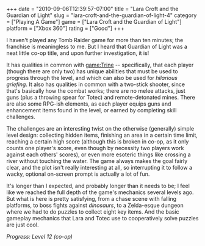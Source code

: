+++
date = "2010-09-06T12:39:57-07:00"
title = "Lara Croft and the Guardian of Light"
slug = "lara-croft-and-the-guardian-of-light-4"
category = ["Playing A Game"]
game = ["Lara Croft and the Guardian of Light"]
platform = ["Xbox 360"]
rating = ["Good"]
+++

I haven't played any Tomb Raider game for more than ten minutes; the franchise is meaningless to me.  But I heard that Guardian of Light was a neat little co-op title, and upon further investigation, it is!

It has qualities in common with <game:Trine> -- specifically, that each player (though there are only two) has unique abilities that must be used to progress through the level, and which can also be used for <i>hilarious griefing</i>.  It also has qualities in common with a two-stick shooter, since that's basically how the combat works; there are no melee attacks, just guns (plus a throwing spear for Totec) and remote-detonated mines.  There are also some RPG-ish elements, as each player equips guns and enhancement items found in the level, or earned by completing skill challenges.

The challenges are an interesting twist on the otherwise (generally) simple level design: collecting hidden items, finishing an area in a certain time limit, reaching a certain high score (although this is broken in co-op, as it only counts one player's score, even though by necessity two players work against each others' scores), or even more esoteric things like crossing a river without touching the water.  The game always makes the goal fairly clear, and the plot isn't really interesting at all, so interrupting it to follow a wacky, optional on-screen prompt is actually a lot of fun.

It's longer than I expected, and probably longer than it needs to be; I feel like we reached the full depth of the game's mechanics several levels ago.  But what is here is pretty satisfying, from a chase scene with falling platforms, to boss fights against <i>dinosaurs</i>, to a Zelda-esque dungeon where we had to do puzzles to collect eight key items.  And the basic gameplay mechanics that Lara and Totec use to cooperatively solve puzzles are just cool.

<i>Progress: Level 12 (co-op)</i>